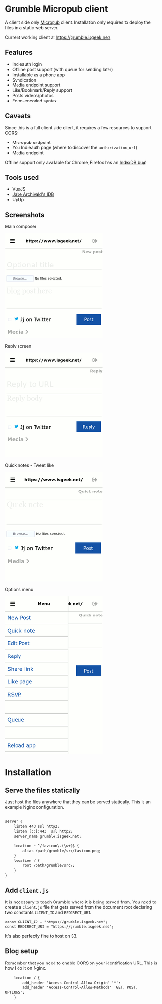 # Grumble Micropub client

A client side only [Micropub](https://www.w3.org/TR/micropub/) client.
Installation only requires to deploy the files in a static web server.

Current working client at https://grumble.isgeek.net/

## Features

 * Indieauth login
 * Offline post support (with queue for sending later)
 * Installable as a phone app
 * Syndication
 * Media endpoint support
 * Like/Bookmark/Reply support
 * Posts videos/photos
 * Form-encoded syntax

 ## Caveats

Since this is a full client side client, it requires a few resources to support
CORS:
   * Micropub endpoint
   * You Indieauth page (where to discover the `authorization_url`)
   * Media endpoint

Offline support only available for Chrome, Firefox has an
[IndexDB bug](https://bugzilla.mozilla.org/show_bug.cgi?id=1383029))


## Tools used

* VueJS
* [Jake Archivald's IDB](https://github.com/jakearchibald/idb)
* UpUp

## Screenshots


Main composer

![Main composer](res/composer-main.png)

Reply screen

![Reply interface](res/composer-reply.png)

Quick notes - Tweet like

![Quick notes](res/composer-quick.png)

Options menu

![Options menu](res/composer-menu.png)


# Installation

## Serve the files statically

Just host the files anywhere that they can be served statically. This is
an example Nginx configuration.

```

server {
    listen 443 ssl http2;
    listen [::]:443  ssl http2;
    server_name grumble.isgeek.net;

    location ~ ^/favicon\.(\w+)$ {
        alias /path/grumble/src/favicon.png;
    }
    location / {
        root /path/grumble/src/;
    }
}
```

## Add `client.js`

It is necessary to teach Grumble where it is being served from. You need to
create a `client.js` file that gets served from the document root declaring
two constants `CLIENT_ID` and `REDIRECT_URI`. 

```
const CLIENT_ID = "https://grumble.isgeek.net";
const REDIRECT_URI = "https://grumble.isgeek.net";
```

It's also perfectly fine to host on S3.


## Blog setup

Remember that you need to enable CORS on your identification URL. This is 
how I do it on Nginx.

```
    location / {
        add_header 'Access-Control-Allow-Origin' '*';
        add_header 'Access-Control-Allow-Methods' 'GET, POST, OPTIONS';
    }
```

